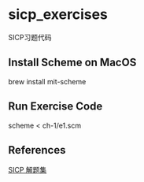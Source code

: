 # sicp_exercises
SICP习题代码

## Install Scheme on MacOS
brew install mit-scheme

## Run Exercise Code
scheme < ch-1/e1.scm

## References
[SICP 解题集](http://sicp.readthedocs.io/en/latest/)

